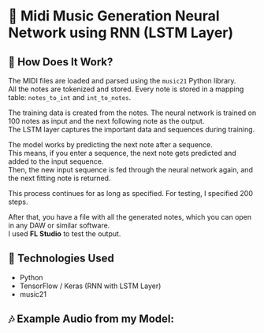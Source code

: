 # 🎵 Midi Music Generation Neural Network using RNN (LSTM Layer)

## 🧠 How Does It Work?

The MIDI files are loaded and parsed using the `music21` Python library.  
All the notes are tokenized and stored. Every note is stored in a mapping table: `notes_to_int` and `int_to_notes`.

The training data is created from the notes. The neural network is trained on 100 notes as input and the next following note as the output.  
The LSTM layer captures the important data and sequences during training.

The model works by predicting the next note after a sequence.  
This means, if you enter a sequence, the next note gets predicted and added to the input sequence.  
Then, the new input sequence is fed through the neural network again, and the next fitting note is returned.

This process continues for as long as specified. For testing, I specified 200 steps.

After that, you have a file with all the generated notes, which you can open in any DAW or similar software.  
I used **FL Studio** to test the output.

## 🧰 Technologies Used

- Python
- TensorFlow / Keras (RNN with LSTM Layer)
- music21

## 🎶 Example Audio from my Model:

[](https://github.com/user-attachments/assets/85047b89-8b28-4c3e-bb40-06efef766bc7)

